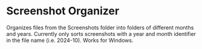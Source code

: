 # Screenshot Organizer

Organizes files from the Screenshots folder into folders of different months and years. Currently only sorts screenshots with a year and month identifier in the file name (i.e. 2024-10). Works for Windows.
